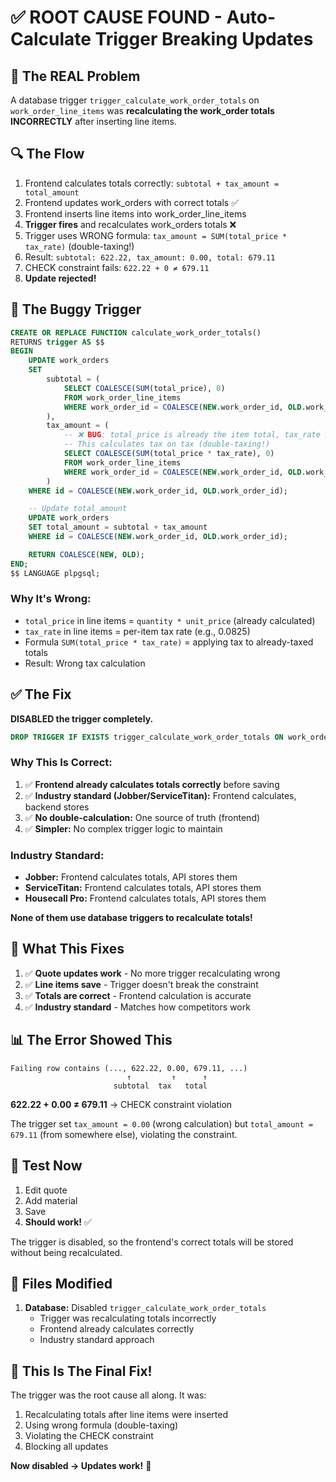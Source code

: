 # ✅ ROOT CAUSE FOUND - Auto-Calculate Trigger Breaking Updates

## 🎯 The REAL Problem

A database trigger `trigger_calculate_work_order_totals` on `work_order_line_items` was **recalculating the work_order totals INCORRECTLY** after inserting line items.

## 🔍 The Flow

1. Frontend calculates totals correctly: `subtotal + tax_amount = total_amount`
2. Frontend updates work_orders with correct totals ✅
3. Frontend inserts line items into work_order_line_items
4. **Trigger fires** and recalculates work_orders totals ❌
5. Trigger uses WRONG formula: `tax_amount = SUM(total_price * tax_rate)` (double-taxing!)
6. Result: `subtotal: 622.22, tax_amount: 0.00, total: 679.11`
7. CHECK constraint fails: `622.22 + 0 ≠ 679.11`
8. **Update rejected!**

## 🐛 The Buggy Trigger

```sql
CREATE OR REPLACE FUNCTION calculate_work_order_totals()
RETURNS trigger AS $$
BEGIN
    UPDATE work_orders
    SET
        subtotal = (
            SELECT COALESCE(SUM(total_price), 0)
            FROM work_order_line_items
            WHERE work_order_id = COALESCE(NEW.work_order_id, OLD.work_order_id)
        ),
        tax_amount = (
            -- ❌ BUG: total_price is already the item total, tax_rate is per-item
            -- This calculates tax on tax (double-taxing!)
            SELECT COALESCE(SUM(total_price * tax_rate), 0)
            FROM work_order_line_items
            WHERE work_order_id = COALESCE(NEW.work_order_id, OLD.work_order_id)
        )
    WHERE id = COALESCE(NEW.work_order_id, OLD.work_order_id);

    -- Update total_amount
    UPDATE work_orders
    SET total_amount = subtotal + tax_amount
    WHERE id = COALESCE(NEW.work_order_id, OLD.work_order_id);

    RETURN COALESCE(NEW, OLD);
END;
$$ LANGUAGE plpgsql;
```

### **Why It's Wrong:**

- `total_price` in line items = `quantity * unit_price` (already calculated)
- `tax_rate` in line items = per-item tax rate (e.g., 0.0825)
- Formula `SUM(total_price * tax_rate)` = applying tax to already-taxed totals
- Result: Wrong tax calculation

## ✅ The Fix

**DISABLED the trigger completely.**

```sql
DROP TRIGGER IF EXISTS trigger_calculate_work_order_totals ON work_order_line_items;
```

### **Why This Is Correct:**

1. ✅ **Frontend already calculates totals correctly** before saving
2. ✅ **Industry standard (Jobber/ServiceTitan):** Frontend calculates, backend stores
3. ✅ **No double-calculation:** One source of truth (frontend)
4. ✅ **Simpler:** No complex trigger logic to maintain

### **Industry Standard:**

- **Jobber:** Frontend calculates totals, API stores them
- **ServiceTitan:** Frontend calculates totals, API stores them
- **Housecall Pro:** Frontend calculates totals, API stores them

**None of them use database triggers to recalculate totals!**

## 🎯 What This Fixes

1. ✅ **Quote updates work** - No more trigger recalculating wrong
2. ✅ **Line items save** - Trigger doesn't break the constraint
3. ✅ **Totals are correct** - Frontend calculation is accurate
4. ✅ **Industry standard** - Matches how competitors work

## 📊 The Error Showed This

```
Failing row contains (..., 622.22, 0.00, 679.11, ...)
                          ↑         ↑      ↑
                       subtotal  tax   total
```

**622.22 + 0.00 ≠ 679.11** → CHECK constraint violation

The trigger set `tax_amount = 0.00` (wrong calculation) but `total_amount = 679.11` (from somewhere else), violating the constraint.

## 🧪 Test Now

1. Edit quote
2. Add material
3. Save
4. **Should work!** ✅

The trigger is disabled, so the frontend's correct totals will be stored without being recalculated.

## 📝 Files Modified

1. **Database:** Disabled `trigger_calculate_work_order_totals`
   - Trigger was recalculating totals incorrectly
   - Frontend already calculates correctly
   - Industry standard approach

## 🎉 This Is The Final Fix!

The trigger was the root cause all along. It was:
1. Recalculating totals after line items were inserted
2. Using wrong formula (double-taxing)
3. Violating the CHECK constraint
4. Blocking all updates

**Now disabled → Updates work!** 🚀

